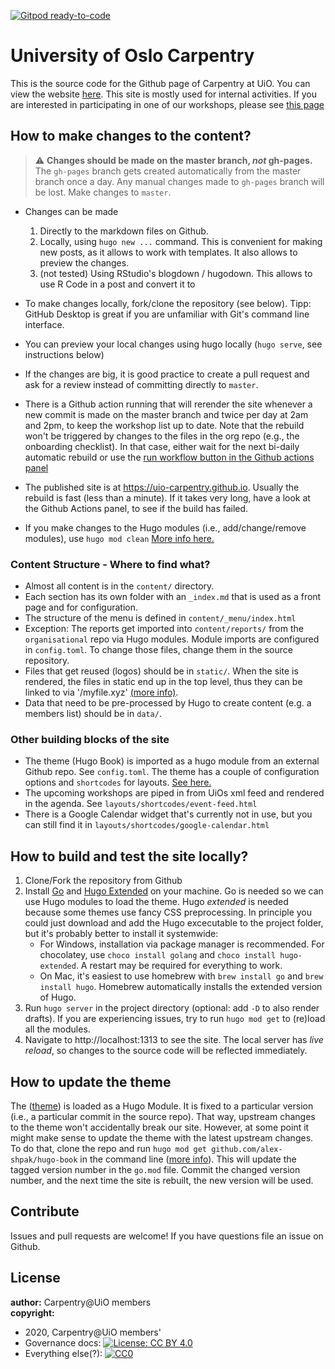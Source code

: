 [![Gitpod ready-to-code](https://img.shields.io/badge/Gitpod-ready--to--code-blue?logo=gitpod)](https://gitpod.io/#https://github.com/uio-carpentry/uio-carpentry.github.io)

# University of Oslo Carpentry

This is the source code for the Github page of Carpentry at UiO. 
You can view the website [here](http://uio-carpentry.github.io/).
This site is mostly used for internal activities. 
If you are interested in participating in one of our workshops, please see [this page](https://www.ub.uio.no/english/courses-events/courses/other/Carpentry/)

## How to make changes to the content?

> :warning: **Changes should be made on the master branch, *not* gh-pages.** The `gh-pages` branch gets created automatically from the master branch once a day. Any manual changes made to `gh-pages` branch will be lost. Make changes to `master`.

* Changes can be made 
    1. Directly to the markdown files on Github. 
    2. Locally, using `hugo new ...` command. This is convenient for making new posts, as it allows to work with templates. It also allows to preview the changes.
    3. (not tested) Using RStudio's blogdown / hugodown. This allows to use R Code in a post and convert it to  

* To make changes locally, fork/clone the repository (see below). Tipp: GitHub Desktop is great if you are unfamiliar with Git's command line interface. 
* You can preview your local changes using hugo locally (`hugo serve`, see instructions below)
* If the changes are big, it is good practice to create a pull request and ask for a review instead of committing directly to `master`. 
* There is a Github action running that will rerender the site whenever a new commit is made on the master branch and twice per day at 2am and 2pm, to keep the workshop list up to date. Note that the rebuild won't be triggered by changes to the files in the org repo (e.g., the onboarding checklist). In that case, either wait for the next bi-daily automatic rebuild or use the [run workflow button in the Github actions panel](https://github.com/uio-carpentry/uio-carpentry.github.io/actions?query=workflow%3A%22Rebuild+site+and+deploy+to+Github+pages%22) 
* The published site is at https://uio-carpentry.github.io. Usually the rebuild is fast (less than a minute). If it takes very long, have a look at the Github Actions panel, to see if the build has failed.
* If you make changes to the Hugo modules (i.e., add/change/remove modules), use `hugo mod clean` [More info here.](https://gohugo.io/hugo-modules/use-modules/)

### Content Structure - Where to find what?

* Almost all content is in the `content/` directory.
* Each section has its own folder with an `_index.md` that is used as a front page and for configuration. 
* The structure of the menu is defined in `content/_menu/index.html`
* Exception: The reports get imported into `content/reports/` from the `organisational` repo via Hugo modules. Module imports are configured in `config.toml`. To change those files, change them in the source repository.
* Files that get reused (logos) should be in `static/`. When the site is rendered, the files in static end up in the top level, thus they can be linked to via '/myfile.xyz' [(more info)](https://gohugo.io/content-management/static-files/).
* Data that need to be pre-processed by Hugo to create content (e.g. a members list) should be in `data/`.

### Other building blocks of the site

* The theme (Hugo Book) is imported as a hugo module from an external Github repo. See `config.toml`. The theme has a couple of configuration options and `shortcodes` for layouts. [See here.](https://themes.gohugo.io/hugo-book/#configuration)
* The upcoming workshops are piped in from UiOs xml feed and rendered in the agenda. See `layouts/shortcodes/event-feed.html`
* There is a Google Calendar widget that's currently not in use, but you can still find it in `layouts/shortcodes/google-calendar.html`

## How to build and test the site locally?

1. Clone/Fork the repository from Github
2. Install [Go](https://golang.org/) and [Hugo Extended](https://gohugo.io) on your machine. Go is needed so we can use Hugo modules to load the theme. Hugo *extended* is needed because some themes use fancy CSS preprocessing. In principle you could just download and add the Hugo excecutable to the project folder, but it's probably better to install it systemwide: 
   * For Windows, installation via package manager is recommended. For chocolatey, use `choco install golang` and `choco install hugo-extended`. A restart may be required for everything to work. 
   * On Mac, it's easiest to use homebrew with `brew install go` and `brew install hugo`. Homebrew automatically installs the extended version of Hugo.
3. Run `hugo server` in the project directory (optional: add `-D` to also render drafts). If you are experiencing issues, try to run `hugo mod get` to (re)load all the modules.
4. Navigate to http://localhost:1313 to see the site. The local server has *live reload*, so changes to the source code will be reflected immediately.

## How to update the theme

The ([theme](https://themes.gohugo.io/hugo-book/)) is loaded as a Hugo Module. It is fixed to a particular version (i.e., a particular commit in the source repo). That way, upstream changes to the theme won't accidentally break our site. However, at some point it might make sense to update the theme with the latest upstream changes. To do that, clone the repo and run `hugo mod get github.com/alex-shpak/hugo-book` in the command line ([more info](https://gohugo.io/commands/hugo_mod_get/)). This will update the tagged version number in the `go.mod` file. Commit the changed version number, and the next time the site is rebuilt, the new version will be used. 
## Contribute

Issues and pull requests are welcome!
If you have questions file an issue on Github.

## License

**author:** Carpentry@UiO members  
**copyright:**  
- 2020, Carpentry@UiO members'  
- Governance docs: [![License: CC BY 4.0](https://img.shields.io/badge/License-CC%20BY%204.0-lightgrey.svg)](https://creativecommons.org/licenses/by/4.0/)  
- Everything else(?): [![CC0](http://i.creativecommons.org/p/zero/1.0/88x31.png)](http://creativecommons.org/publicdomain/zero/1.0/)
